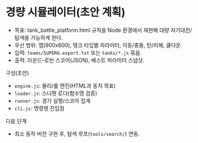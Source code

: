 # 경량 시뮬레이터(초안 계획)

- 목표: tank_battle_platform.html 규칙을 Node 환경에서 재현해 대량 자기대전/탐색을 가능하게 한다.
- 우선 범위: 맵(900x600), 탱크 타입별 파라미터, 이동/충돌, 탄/피해, 쿨다운.
- 입력: `teams/SUPER6.export.txt` 또는 `tanks/*.js` 묶음.
- 출력: 라운드-로빈 스코어(JSON), 베스트 파라미터 스냅샷.

구성(초안)
- `engine.js`: 물리/룰 엔진(HTML과 동치 목표)
- `loader.js`: 스니펫 로더(함수명 검증)
- `runner.js`: 경기 실행/스코어 집계
- `cli.js`: 명령행 진입점

다음 단계
- 최소 동작 버전 구현 후, 탐색 루프(`tools/search/`) 연동.

